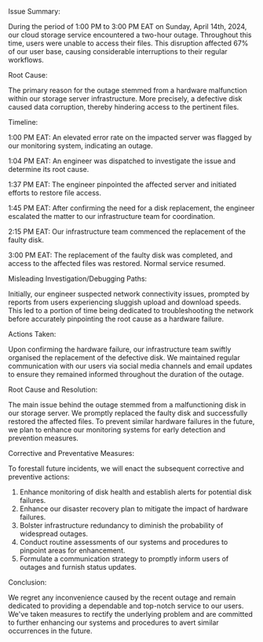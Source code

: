 Issue Summary:

During the period of 1:00 PM to 3:00 PM EAT on Sunday, April 14th, 2024, our cloud storage service encountered a two-hour outage. Throughout this time, users were unable to access their files. This disruption affected 67% of our user base, causing considerable interruptions to their regular workflows.

Root Cause:

The primary reason for the outage stemmed from a hardware malfunction within our storage server infrastructure. More precisely, a defective disk caused data corruption, thereby hindering access to the pertinent files.

Timeline:

1:00 PM EAT: An elevated error rate on the impacted server was flagged by our monitoring system, indicating an outage.

1:04 PM EAT: An engineer was dispatched to investigate the issue and determine its root cause.

1:37 PM EAT: The engineer pinpointed the affected server and initiated efforts to restore file access.

1:45 PM EAT: After confirming the need for a disk replacement, the engineer escalated the matter to our infrastructure team for coordination.

2:15 PM EAT: Our infrastructure team commenced the replacement of the faulty disk.

3:00 PM EAT: The replacement of the faulty disk was completed, and access to the affected files was restored. Normal service resumed.

Misleading Investigation/Debugging Paths:

Initially, our engineer suspected network connectivity issues, prompted by reports from users experiencing sluggish upload and download speeds. This led to a portion of time being dedicated to troubleshooting the network before accurately pinpointing the root cause as a hardware failure.

Actions Taken:

Upon confirming the hardware failure, our infrastructure team swiftly organised the replacement of the defective disk. We maintained regular communication with our users via social media channels and email updates to ensure they remained informed throughout the duration of the outage.




Root Cause and Resolution:

The main issue behind the outage stemmed from a malfunctioning disk in our storage server. We promptly replaced the faulty disk and successfully restored the affected files. To prevent similar hardware failures in the future, we plan to enhance our monitoring systems for early detection and prevention measures.


Corrective and Preventative Measures:

To forestall future incidents, we will enact the subsequent corrective and preventive actions:
1. Enhance monitoring of disk health and establish alerts for potential disk failures.
2. Enhance our disaster recovery plan to mitigate the impact of hardware failures.
3. Bolster infrastructure redundancy to diminish the probability of widespread outages.
4. Conduct routine assessments of our systems and procedures to pinpoint areas for enhancement.
5. Formulate a communication strategy to promptly inform users of outages and furnish status updates.

Conclusion:

We regret any inconvenience caused by the recent outage and remain dedicated to providing a dependable and top-notch service to our users. We've taken measures to rectify the underlying problem and are committed to further enhancing our systems and procedures to avert similar occurrences in the future.
